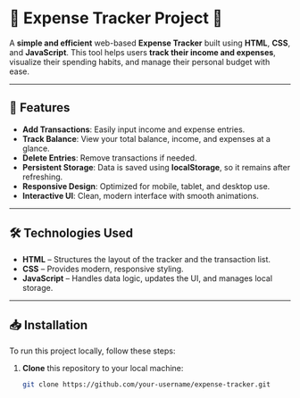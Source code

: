 # 💸 Expense Tracker Project 💸

A **simple and efficient** web-based **Expense Tracker** built using **HTML**, **CSS**, and **JavaScript**. This tool helps users **track their income and expenses**, visualize their spending habits, and manage their personal budget with ease.

---

## 🚀 Features

- **Add Transactions**: Easily input income and expense entries.
- **Track Balance**: View your total balance, income, and expenses at a glance.
- **Delete Entries**: Remove transactions if needed.
- **Persistent Storage**: Data is saved using **localStorage**, so it remains after refreshing.
- **Responsive Design**: Optimized for mobile, tablet, and desktop use.
- **Interactive UI**: Clean, modern interface with smooth animations.

---

## 🛠️ Technologies Used

- **HTML** – Structures the layout of the tracker and the transaction list.
- **CSS** – Provides modern, responsive styling.
- **JavaScript** – Handles data logic, updates the UI, and manages local storage.

---

## 📥 Installation

To run this project locally, follow these steps:

1. **Clone** this repository to your local machine:
   ```bash
   git clone https://github.com/your-username/expense-tracker.git
